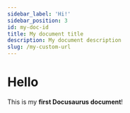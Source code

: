 ```yaml
---
sidebar_label: 'Hi!'
sidebar_position: 3
id: my-doc-id
title: My document title
description: My document description
slug: /my-custom-url
---
```


# Hello

This is my **first Docusaurus document**!
